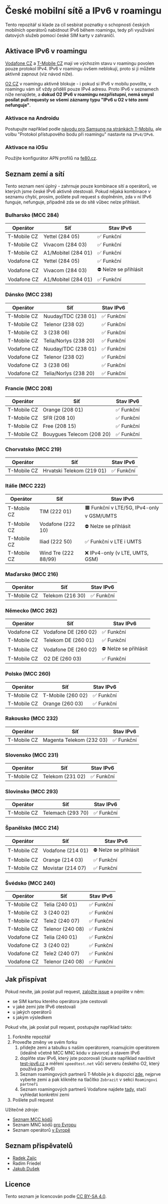 # České mobilní sítě a IPv6 v roamingu

Tento repozitář si klade za cíl sesbírat poznatky o schopnosti českých mobilních operátorů nabídnout IPv6 během roamingu, tedy při využívání datových služeb pomocí české SIM karty v zahraničí.

## Aktivace IPv6 v roamingu

[Vodafone CZ](https://www.vodafone.cz/) a [T-Mobile CZ](https://www.t-mobile.cz/osobni) mají ve výchozím stavu v roamingu povolen pouze protokol IPv4. IPv6 v roamingu ovšem neblokují, proto si ji můžete aktivně zapnout (viz návod níže).

[O2 CZ](https://www.o2.cz/) v roamingu aktivně blokuje - i pokud si IPv6 v mobilu povolíte, v roamingu vám síť vždy přidělí pouze IPv4 adresu. Proto IPv6 v seznamech níže nenajdete, a **dokud O2 IPv6 v roamingu nezpřístupní, nemá smysl posílat pull requesty se všemi záznamy typu "IPv6 u O2 v této zemi nefunguje"**.

### Aktivace na Androidu

Postupujte například podle [návodu pro Samsung na stránkách T-Mobilu](https://www.t-mobile.cz/dcpublic/TMCZ-Nastaveni_APN_pro_IPv6_Samsung_Galaxy_S20_Ultra_5G.pdf), ale volbu "Protokol přístupového bodu při roamingu" nastavte na `IPv4/IPv6`.

### Aktivace na iOSu

Použijte konfigurátor APN profilů na [fe80.cz](https://fe80.cz/).

## Seznam zemí a sítí

Tento seznam není úplný - zahrnuje pouze kombinace sítí a operátorů, ve kterých jsme české IPv6 aktivně otestovali. Pokud nějaká kombinace v seznamu chybí, prosím, pošlete pull request s doplněním, zda v ní IPv6 funguje, nefunguje, případně zda se do sítě vůbec nelze přihlásit.

### Bulharsko (MCC 284)

| Operátor    | Síť                 | Stav IPv6             |
|-------------|---------------------|-----------------------|
| T-Mobile CZ | Yettel (284 05)     | ✅ Funkční            |
| T-Mobile CZ | Vivacom (284 03)    | ✅ Funkční            |
| T-Mobile CZ | A1/Mobitel (284 01) | ✅ Funkční            |
| Vodafone CZ | Yettel (284 05)     | ✅ Funkční            |
| Vodafone CZ | Vivacom (284 03)    | ⛔️ Nelze se přihlásit |
| Vodafone CZ | A1/Mobitel (284 01) | ✅ Funkční            |

### Dánsko (MCC 238)

| Operátor    | Síť                   | Stav IPv6  |
|-------------|-----------------------|------------|
| T-Mobile CZ | Nuuday/TDC (238 01)   | ✅ Funkční |
| T-Mobile CZ | Telenor (238 02)      | ✅ Funkční |
| T-Mobile CZ | 3 (238 06)            | ✅ Funkční |
| T-Mobile CZ | Telia/Norlys (238 20) | ✅ Funkční |
| Vodafone CZ | Nuuday/TDC (238 01)   | ✅ Funkční |
| Vodafone CZ | Telenor (238 02)      | ✅ Funkční |
| Vodafone CZ | 3 (238 06)            | ✅ Funkční |
| Vodafone CZ | Telia/Norlys (238 20) | ✅ Funkční |

### Francie (MCC 208)

| Operátor    | Síť                       | Stav IPv6  |
|-------------|---------------------------|------------|
| T-Mobile CZ | Orange (208 01)           | ✅ Funkční |
| T-Mobile CZ | SFR (208 10)              | ✅ Funkční |
| T-Mobile CZ | Free (208 15)             | ✅ Funkční |
| T-Mobile CZ | Bouygues Telecom (208 20) | ✅ Funkční |

### Chorvatsko (MCC 219)

| Operátor    | Síť                       | Stav IPv6   |
|-------------|---------------------------|-------------|
| T-Mobile CZ | Hrvatski Telekom (219 01) | ✅ Funkční  |

### Itálie (MCC 222)

| Operátor    | Síť                  | Stav IPv6                                 |
|-------------|----------------------|-------------------------------------------|
| T-Mobile CZ | TIM (222 01)         | 🟧 Funkční v LTE/5G, IPv4-only v GSM/UMTS |
| T-Mobile CZ | Vodafone (222 10)    | ⛔️ Nelze se přihlásit                     |
| T-Mobile CZ | Iliad (222 50)       | ✅ Funkční v LTE i UMTS                   |
| T-Mobile CZ | Wind Tre (222 88/99) | ❌ IPv4-only (v LTE, UMTS, GSM)           |

### Maďarsko (MCC 216)

| Operátor    | Síť                       | Stav IPv6   |
|-------------|---------------------------|-------------|
| T-Mobile CZ | Telekom (216 30)          | ✅ Funkční  |

### Německo (MCC 262)

| Operátor    | Síť                  | Stav IPv6             |
|-------------|----------------------|-----------------------|
| Vodafone CZ | Vodafone DE (260 02) | ✅ Funkční            |
| T-Mobile CZ | Telekom DE (260 01)  | ✅ Funkční            |
| T-Mobile CZ | Vodafone DE (260 02) | ⛔️ Nelze se přihlásit |
| T-Mobile CZ | O2 DE (260 03)       | ✅ Funkční            |

### Polsko (MCC 260)

| Operátor    | Síť               | Stav IPv6  |
|-------------|-------------------|------------|
| T-Mobile CZ | T-Mobile (260 02) | ✅ Funkční |
| T-Mobile CZ | Orange (260 03)   | ✅ Funkční |

### Rakousko (MCC 232)

| Operátor    | Síť                       | Stav IPv6  |
|-------------|---------------------------|------------|
| T-Mobile CZ | Magenta Telekom (232 03)  | ✅ Funkční |

### Slovensko (MCC 231)

| Operátor    | Síť                       | Stav IPv6  |
|-------------|---------------------------|------------|
| T-Mobile CZ | Telekom (231 02)          | ✅ Funkční |

### Slovinsko (MCC 293)

| Operátor    | Síť                       | Stav IPv6  |
|-------------|---------------------------|------------|
| T-Mobile CZ | Telemach (293 70)         | ✅ Funkční |

### Španělsko (MCC 214)

| Operátor    | Síť                 | Stav IPv6             |
|-------------|---------------------|-----------------------|
| T-Mobile CZ | Vodafone (214 01)   | ⛔️ Nelze se přihlásit |
| T-Mobile CZ | Orange (214 03)     | ✅ Funkční            |
| T-Mobile CZ | Movistar (214 07)   | ✅ Funkční            |

### Švédsko (MCC 240)

| Operátor    | Síť              | Stav IPv6  |
|-------------|------------------|------------|
| T-Mobile CZ | Telia (240 01)   | ✅ Funkční |
| T-Mobile CZ | 3 (240 02)       | ✅ Funkční |
| T-Mobile CZ | Tele2 (240 07)   | ✅ Funkční |
| T-Mobile CZ | Telenor (240 08) | ✅ Funkční |
| Vodafone CZ | Telia (240 01)   | ✅ Funkční |
| Vodafone CZ | 3 (240 02)       | ✅ Funkční |
| Vodafone CZ | Tele2 (240 07)   | ✅ Funkční |
| Vodafone CZ | Telenor (240 08) | ✅ Funkční |

## Jak přispívat


Pokud nevíte, jak poslat pull request, [založte issue](https://github.com/sixploy/cz-ipv6-roaming/issues/new) a popište v něm:

- se SIM kartou kterého operátora jste cestovali
- v jaké zemi jste IPv6 otestovali
- u jakých operátorů
- s jakým výsledkem

Pokud víte, jak poslat pull request, postupujte například takto:

1. Forkněte repozitář
2. Proveďte změny ve svém forku
   1. přidejte zemi a tabulku s naším operátorem, roamujícím operátorem (ideálně včetně MCC MNC kódu v závorce) a stavem IPv6
   2. doplňte stav IPv6, který jste pozorovali (zkuste například navštívit [test-ipv6.cz](https://test-ipv6.cz) a měření `speedtest.net` vůči serveru českého O2, který používá po IPv6)
   3. Seznam roamingových partnerů T-Mobile je k dispozici [zde](https://www.t-mobile.cz/roaming), nejprve vyberte zemi a pak klikněte na tlačítko `Zobrazit` v sekci `Roamingoví partneři`
   4. Seznam roamingových partnerů Vodafone najdete [tady](https://www.vodafone.cz/roaming/), stačí vyhledat konkrétní zemi 
3. Pošlete pull request

Užitečné zdroje:

- [Seznam MCC kódů](https://en.wikipedia.org/wiki/Mobile_country_code)
- Seznam MNC kódů [pro Evropu](https://en.wikipedia.org/wiki/Mobile_network_codes_in_ITU_region_2xx_(Europe))
- Seznam operátorů [v Evropě](https://en.wikipedia.org/wiki/List_of_mobile_network_operators_in_Europe)

## Seznam přispěvatelů

- [Radek Zajíc](https://github.com/zajdee)
- Radim Friedel
- [Jakub Dušek](https://gist.github.com/tcpj)

## Licence

Tento seznam je licencován podle [CC BY-SA 4.0](https://creativecommons.org/licenses/by-sa/4.0/).
